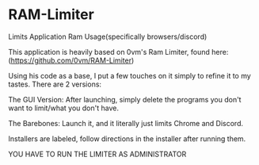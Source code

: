 # RAM-Limiter
Limits Application Ram Usage(specifically browsers/discord)

This application is heavily based on 0vm's Ram Limiter, found here: (https://github.com/0vm/RAM-Limiter)


Using his code as a base, I put a few touches on it simply to refine it to my tastes. There are 2 versions:

The GUI Version: After launching, simply delete the programs you don't want to limit/what you don't have.

The Barebones: Launch it, and it literally just limits Chrome and Discord.




Installers are labeled, follow directions in the installer after running them.



YOU HAVE TO RUN THE LIMITER AS ADMINISTRATOR
